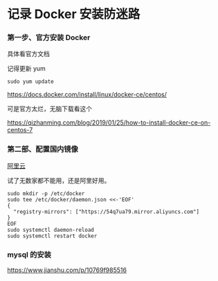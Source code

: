 # 记录 Docker 安装防迷路

### 第一步、官方安装 Docker

具体看官方文档

记得更新 yum

```
sudo yum update
```

 https://docs.docker.com/install/linux/docker-ce/centos/ 



可是官方太烂，无脑下载看这个

 https://qizhanming.com/blog/2019/01/25/how-to-install-docker-ce-on-centos-7 

### 第二部、配置国内镜像

[阿里云](https://cr.console.aliyun.com/)

试了无数家都不能用，还是阿里好用。

```
sudo mkdir -p /etc/docker
sudo tee /etc/docker/daemon.json <<-'EOF'
{
  "registry-mirrors": ["https://54q7ua79.mirror.aliyuncs.com"]
}
EOF
sudo systemctl daemon-reload
sudo systemctl restart docker
```

### mysql 的安装

 https://www.jianshu.com/p/10769f985516 

